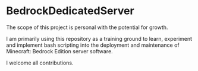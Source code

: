 # BedrockDedicatedServer
The scope of this project is personal with the potential for growth.

I am primarily using this repository as a training ground to learn, experiment and implement bash scripting into the deployment and maintenance of Minecraft: Bedrock Edition server software.

I welcome all contributions.
